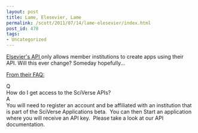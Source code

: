 ```yaml
---
layout: post
title: Lame, Elesevier, Lame
permalink: /scott/2011/07/14/lame-elesevier/index.html
post_id: 478
tags: 
- Uncategorized
---
```


<a href="http://developer.sciverse.com/api" target="_blank">Elsevier's API </a>only allows member institutions to create apps using their API. Will this ever change? Someday hopefully...

<span style="text-decoration:underline;">From their FAQ:</span>
<div>
<div>Q</div>
</div>
How do I get access to the SciVerse APIs?
<div>A</div>
You will need to register an account and be affiliated with an institution that is part of the SciVerse Applications beta.  You can then Start an application where you will receive an API key.  Please take a look at our API documentation.